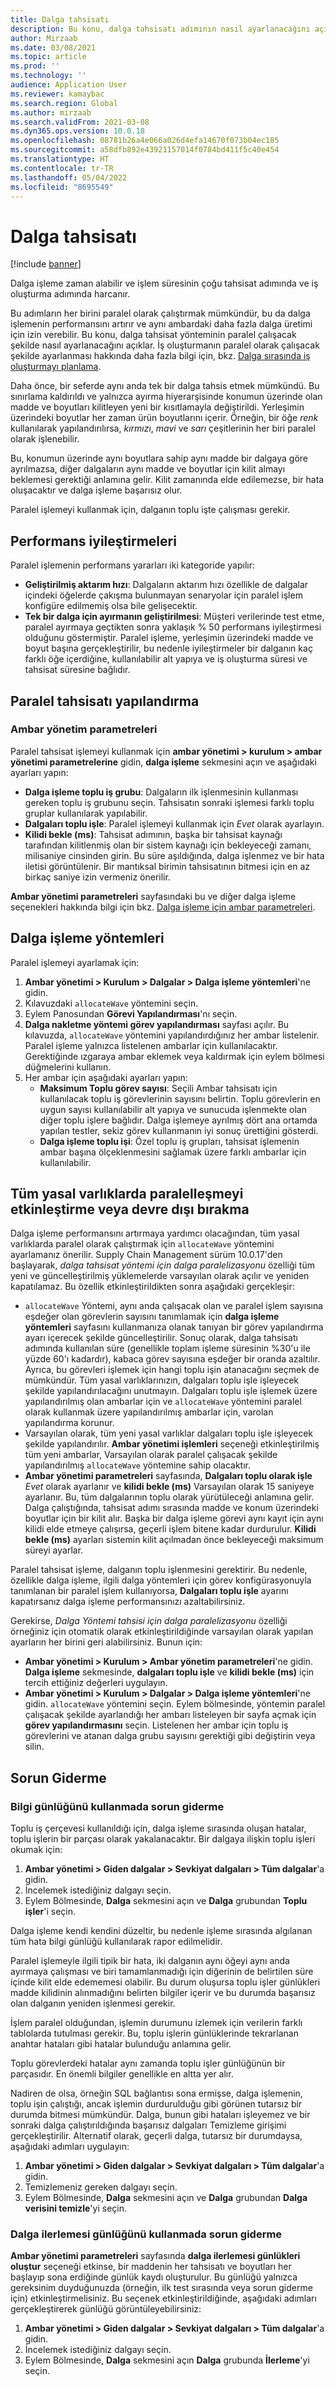 ```yaml
---
title: Dalga tahsisatı
description: Bu konu, dalga tahsisatı adımının nasıl ayarlanacağını açıklar (paralel işlemenin nasıl etkinleştirileceği dahil).
author: Mirzaab
ms.date: 03/08/2021
ms.topic: article
ms.prod: ''
ms.technology: ''
audience: Application User
ms.reviewer: kamaybac
ms.search.region: Global
ms.author: mirzaab
ms.search.validFrom: 2021-03-08
ms.dyn365.ops.version: 10.0.18
ms.openlocfilehash: 08781b26a4e066a026d4efa14670f073b04ec185
ms.sourcegitcommit: a58dfb892e43921157014f0784bd411f5c40e454
ms.translationtype: HT
ms.contentlocale: tr-TR
ms.lasthandoff: 05/04/2022
ms.locfileid: "8695549"
---
```

# <a name="wave-allocation"></a>Dalga tahsisatı

[!include [banner](../includes/banner.md)]

Dalga işleme zaman alabilir ve işlem süresinin çoğu tahsisat adımında ve iş oluşturma adımında harcanır.

Bu adımların her birini paralel olarak çalıştırmak mümkündür, bu da dalga işlemenin performansını artırır ve aynı ambardaki daha fazla dalga üretimi için izin verebilir. Bu konu, dalga tahsisat yönteminin paralel çalışacak şekilde nasıl ayarlanacağını açıklar. İş oluşturmanın paralel olarak çalışacak şekilde ayarlanması hakkında daha fazla bilgi için, bkz. [Dalga sırasında iş oluşturmayı planlama](configure-wave-schedule-work-creation.md).

Daha önce, bir seferde aynı anda tek bir dalga tahsis etmek mümkündü. Bu sınırlama kaldırıldı ve yalnızca ayırma hiyerarşisinde konumun üzerinde olan madde ve boyutları kilitleyen yeni bir kısıtlamayla değiştirildi. Yerleşimin üzerindeki boyutlar her zaman ürün boyutlarını içerir. Örneğin, bir öğe *renk* kullanılarak yapılandırılırsa, *kırmızı*, *mavi* ve *sarı* çeşitlerinin her biri paralel olarak işlenebilir.

Bu, konumun üzerinde aynı boyutlara sahip aynı madde bir dalgaya göre ayrılmazsa, diğer dalgaların aynı madde ve boyutlar için kilit almayı beklemesi gerektiği anlamına gelir. Kilit zamanında elde edilemezse, bir hata oluşacaktır ve dalga işleme başarısız olur.

Paralel işlemeyi kullanmak için, dalganın toplu işte çalışması gerekir.

## <a name="performance-improvements"></a>Performans iyileştirmeleri

Paralel işlemenin performans yararları iki kategoride yapılır:

- **Geliştirilmiş aktarım hızı**: Dalgaların aktarım hızı özellikle de dalgalar içindeki öğelerde çakışma bulunmayan senaryolar için paralel işlem konfigüre edilmemiş olsa bile gelişecektir.
- **Tek bir dalga için ayırmanın geliştirilmesi**: Müşteri verilerinde test etme, paralel ayırmaya geçtikten sonra yaklaşık % 50 performans iyileştirmesi olduğunu göstermiştir. Paralel işleme, yerleşimin üzerindeki madde ve boyut başına gerçekleştirilir, bu nedenle iyileştirmeler bir dalganın kaç farklı öğe içerdiğine, kullanılabilir alt yapıya ve iş oluşturma süresi ve tahsisat süresine bağlıdır.

## <a name="configure-parallel-allocation"></a>Paralel tahsisatı yapılandırma

### <a name="warehouse-management-parameters"></a>Ambar yönetim parametreleri

Paralel tahsisat işlemeyi kullanmak için **ambar yönetimi > kurulum > ambar yönetimi parametrelerine** gidin, **dalga işleme** sekmesini açın ve aşağıdaki ayarları yapın:

- **Dalga işleme toplu iş grubu**: Dalgaların ilk işlenmesinin kullanması gereken toplu iş grubunu seçin. Tahsisatın sonraki işlemesi farklı toplu gruplar kullanılarak yapılabilir.
- **Dalgaları toplu işle**: Paralel işlemeyi kullanmak için *Evet* olarak ayarlayın.
- **Kilidi bekle (ms)**: Tahsisat adımının, başka bir tahsisat kaynağı tarafından kilitlenmiş olan bir sistem kaynağı için bekleyeceği zamanı, milisaniye cinsinden girin. Bu süre aşıldığında, dalga işlenmez ve bir hata iletisi görüntülenir. Bir mantıksal birimin tahsisatının bitmesi için en az birkaç saniye izin vermeniz önerilir.

**Ambar yönetimi parametreleri** sayfasındaki bu ve diğer dalga işleme seçenekleri hakkında bilgi için bkz. [Dalga işleme için ambar parametreleri](wave-warehouse-parameters.md).

## <a name="wave-process-methods"></a>Dalga işleme yöntemleri

Paralel işlemeyi ayarlamak için:

1. **Ambar yönetimi > Kurulum > Dalgalar > Dalga işleme yöntemleri**'ne gidin.
1. Kılavuzdaki `allocateWave` yöntemini seçin.
1. Eylem Panosundan **Görevi Yapılandırması**'nı seçin.
1. **Dalga nakletme yöntemi görev yapılandırması** sayfası açılır. Bu kılavuzda, `allocateWave` yöntemini yapılandırdığınız her ambar listelenir. Paralel işleme yalnızca listelenen ambarlar için kullanılacaktır. Gerektiğinde ızgaraya ambar eklemek veya kaldırmak için eylem bölmesi düğmelerini kullanın. 
1. Her ambar için aşağıdaki ayarları yapın:
    - **Maksimum Toplu görev sayısı**: Seçili Ambar tahsisatı için kullanılacak toplu iş görevlerinin sayısını belirtin. Toplu görevlerin en uygun sayısı kullanılabilir alt yapıya ve sunucuda işlenmekte olan diğer toplu işlere bağlıdır. Dalga işlemeye ayrılmış dört ana ortamda yapılan testler, sekiz görev kullanmanın iyi sonuç ürettiğini gösterdi.
    - **Dalga işleme toplu işi**: Özel toplu iş grupları, tahsisat işlemenin ambar başına ölçeklenmesini sağlamak üzere farklı ambarlar için kullanılabilir.

## <a name="enable-or-disable-parallelization-across-all-legal-entities"></a>Tüm yasal varlıklarda paralelleşmeyi etkinleştirme veya devre dışı bırakma

Dalga işleme performansını artırmaya yardımcı olacağından, tüm yasal varlıklarda paralel olarak çalıştırmak için `allocateWave` yöntemini ayarlamanız önerilir. Supply Chain Management sürüm 10.0.17'den başlayarak, *dalga tahsisat yöntemi için dalga paralelizasyonu* özelliği tüm yeni ve güncelleştirilmiş yüklemelerde varsayılan olarak açılır ve yeniden kapatılamaz. Bu özellik etkinleştirildikten sonra aşağıdaki gerçekleşir:

- `allocateWave` Yöntemi, aynı anda çalışacak olan ve paralel işlem sayısına eşdeğer olan görevlerin sayısını tanımlamak için **dalga işleme yöntemleri** sayfasını kullanmanıza olanak tanıyan bir görev yapılandırma ayarı içerecek şekilde güncelleştirilir. Sonuç olarak, dalga tahsisatı adımında kullanılan süre (genellikle toplam işleme süresinin %30'u ile yüzde 60'ı kadardır), kabaca görev sayısına eşdeğer bir oranda azaltılır. Ayrıca, bu görevleri işlemek için hangi toplu işin atanacağını seçmek de mümkündür. Tüm yasal varlıklarınızın, dalgaları toplu işle işleyecek şekilde yapılandırılacağını unutmayın. Dalgaları toplu işle işlemek üzere yapılandırılmış olan ambarlar için ve `allocateWave` yöntemini paralel olarak kullanmak üzere yapılandırılmış ambarlar için, varolan yapılandırma korunur.
- Varsayılan olarak, tüm yeni yasal varlıklar dalgaları toplu işle işleyecek şekilde yapılandırılır. **Ambar yönetimi işlemleri** seçeneği etkinleştirilmiş tüm yeni ambarlar, Varsayılan olarak paralel çalışacak şekilde yapılandırılmış `allocateWave` yöntemine sahip olacaktır.
- **Ambar yönetimi parametreleri** sayfasında, **Dalgaları toplu olarak işle** *Evet* olarak ayarlanır ve **kilidi bekle (ms)** Varsayılan olarak 15 saniyeye ayarlanır. Bu, tüm dalgalarının toplu olarak yürütüleceği anlamına gelir. Dalga çalıştığında, tahsisat adımı sırasında madde ve konum üzerindeki boyutlar için bir kilit alır. Başka bir dalga işleme görevi aynı kayıt için aynı kilidi elde etmeye çalışırsa, geçerli işlem bitene kadar durdurulur. **Kilidi bekle (ms)** ayarları sistemin kilit açılmadan önce bekleyeceği maksimum süreyi ayarlar.

Paralel tahsisat işleme, dalganın toplu işlenmesini gerektirir. Bu nedenle, özellikle dalga işleme, ilgili dalga yöntemleri için görev konfigürasyonuyla tanımlanan bir paralel işlem kullanıyorsa, **Dalgaları toplu işle** ayarını kapatırsanız dalga işleme performansınızı azaltabilirsiniz.

Gerekirse, *Dalga Yöntemi tahsisi için dalga paralelizasyonu* özelliği örneğiniz için otomatik olarak etkinleştirildiğinde varsayılan olarak yapılan ayarların her birini geri alabilirsiniz. Bunun için:

- **Ambar yönetimi \> Kurulum \> Ambar yönetim parametreleri**'ne gidin. **Dalga işleme** sekmesinde, **dalgaları toplu işle** ve **kilidi bekle (ms)** için tercih ettiğiniz değerleri uygulayın.
- **Ambar yönetimi \> Kurulum \> Dalgalar \> Dalga işleme yöntemleri**'ne gidin. `allocateWave` yöntemini seçin. Eylem bölmesinde, yöntemin paralel çalışacak şekilde ayarlandığı her ambarı listeleyen bir sayfa açmak için **görev yapılandırmasını** seçin. Listelenen her ambar için toplu iş görevlerini ve atanan dalga grubu sayısını gerektiği gibi değiştirin veya silin.

## <a name="troubleshooting"></a>Sorun Giderme

### <a name="troubleshoot-using-the-infolog"></a>Bilgi günlüğünü kullanmada sorun giderme

Toplu iş çerçevesi kullanıldığı için, dalga işleme sırasında oluşan hatalar, toplu işlerin bir parçası olarak yakalanacaktır. Bir dalgaya ilişkin toplu işleri okumak için:

1. **Ambar yönetimi \> Giden dalgalar \> Sevkiyat dalgaları \> Tüm dalgalar**'a gidin.
1. İncelemek istediğiniz dalgayı seçin.
1. Eylem Bölmesinde, **Dalga** sekmesini açın ve **Dalga** grubundan **Toplu işler**'i seçin.

Dalga işleme kendi kendini düzeltir, bu nedenle işleme sırasında algılanan tüm hata bilgi günlüğü kullanılarak rapor edilmelidir.

Paralel işlemeyle ilgili tipik bir hata, iki dalganın aynı öğeyi aynı anda ayırmaya çalışması ve biri tamamlanmadığı için diğerinin de belirtilen süre içinde kilit elde edememesi olabilir. Bu durum oluşursa toplu işler günlükleri madde kilidinin alınmadığını belirten bilgiler içerir ve bu durumda başarısız olan dalganın yeniden işlenmesi gerekir.

İşlem paralel olduğundan, işlemin durumunu izlemek için verilerin farklı tablolarda tutulması gerekir. Bu, toplu işlerin günlüklerinde tekrarlanan anahtar hataları gibi hatalar bulunduğu anlamına gelir.

Toplu görevlerdeki hatalar aynı zamanda toplu işler günlüğünün bir parçasıdır. En önemli bilgiler genellikle en altta yer alır.

Nadiren de olsa, örneğin SQL bağlantısı sona ermişse, dalga işlemenin, toplu işin çalıştığı, ancak işlemin durdurulduğu gibi görünen tutarsız bir durumda bitmesi mümkündür. Dalga, bunun gibi hataları işleyemez ve bir sonraki dalga çalıştırıldığında başarısız dalgaları Temizleme girişimi gerçekleştirilir. Alternatif olarak, geçerli dalga, tutarsız bir durumdaysa, aşağıdaki adımları uygulayın:

1. **Ambar yönetimi \> Giden dalgalar \> Sevkiyat dalgaları \> Tüm dalgalar**'a gidin.
1. Temizlemeniz gereken dalgayı seçin.
1. Eylem Bölmesinde, **Dalga** sekmesini açın ve **Dalga** grubundan **Dalga verisini temizle**'yi seçin.

### <a name="troubleshoot-using-the-wave-progress-log"></a>Dalga ilerlemesi günlüğünü kullanmada sorun giderme

**Ambar yönetimi parametreleri** sayfasında **dalga ilerlemesi günlükleri oluştur** seçeneği etkinse, bir maddenin her tahsisatı ve boyutları her başlayıp sona erdiğinde günlük kaydı oluşturulur. Bu günlüğü yalnızca gereksinim duyduğunuzda (örneğin, ilk test sırasında veya sorun giderme için) etkinleştirmelisiniz. Bu seçenek etkinleştirildiğinde, aşağıdaki adımları gerçekleştirerek günlüğü görüntüleyebilirsiniz:

1. **Ambar yönetimi \> Giden dalgalar \> Sevkiyat dalgaları \> Tüm dalgalar**'a gidin.
1. İncelemek istediğiniz dalgayı seçin.
1. Eylem Bölmesinde, **Dalga** sekmesini açın **Dalga** grubunda **İlerleme**'yi seçin.
